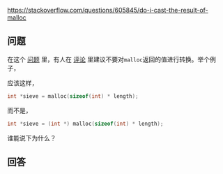<https://stackoverflow.com/questions/605845/do-i-cast-the-result-of-malloc>

## 问题

在这个 [问题](http://stackoverflow.com/questions/571945/getting-a-stack-overflow-exception-when-declaring-a-large-array) 里，有人在
[评论](http://stackoverflow.com/questions/571945/getting-a-stack-overflow-exception-when-declaring-a-large-array#comment388297_571961) 里建议不要对`malloc`返回的值进行转换。举个例子，

应该这样，

```c++
int *sieve = malloc(sizeof(int) * length);
```

而不是，

```c++
int *sieve = (int *) malloc(sizeof(int) * length);
```

谁能说下为什么？

## 回答

